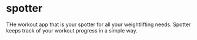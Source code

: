 # spotter

 THe workout app that is your spotter for all your weightlifting needs. Spotter keeps track of your workout progress in a simple way.

